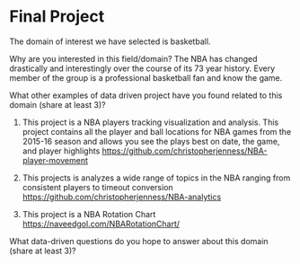 # Final Project
The domain of interest we have selected is basketball.

Why are you interested in this field/domain?
  The NBA has changed drastically and interestingly over the course of its 73 year history. Every member of the group is a professional basketball fan and know the game.

What other examples of data driven project have you found related to this domain (share at least 3)?
1) This project is a NBA players tracking visualization and analysis. This project contains all the player and ball locations for NBA games from the 2015-16 season and allows you see the plays best on date, the game, and player highlights
https://github.com/christopherjenness/NBA-player-movement

2) This projects is analyzes a wide range of topics in the NBA ranging from consistent players to timeout conversion
https://github.com/christopherjenness/NBA-analytics

3) This project is a NBA Rotation Chart 
https://naveedgol.com/NBARotationChart/

What data-driven questions do you hope to answer about this domain (share at least 3)?
